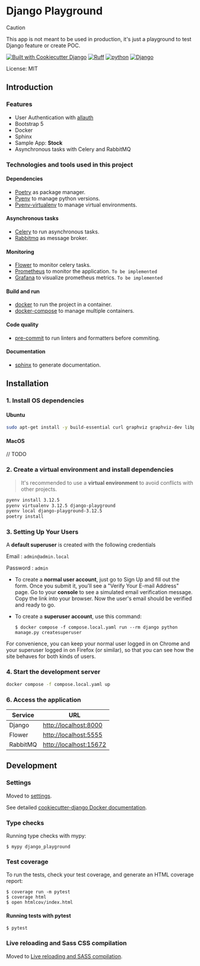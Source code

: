 # Django Playground

> [!CAUTION]
> This app is not meant to be used in production, it's just a playground to test Django feature or create POC.


[![Built with Cookiecutter Django](https://img.shields.io/badge/built%20with-Cookiecutter%20Django-ff69b4.svg?logo=cookiecutter)](https://github.com/cookiecutter/cookiecutter-django/)
[![Ruff](https://img.shields.io/endpoint?url=https://raw.githubusercontent.com/astral-sh/ruff/main/assets/badge/v2.json)](https://github.com/astral-sh/ruff)
[![python](https://img.shields.io/badge/Python-3.12.5-3776AB.svg?style=flat&logo=python&logoColor=white)](https://www.python.org)
[![Django](https://img.shields.io/badge/5.0.9-green?logo=django&label=Django&labelColor=grey&color=%23092E20)](https://www.python.org)


License: MIT

## Introduction

### Features

* User Authentication with [allauth](https://github.com/pennersr/django-allauth)
* Bootstrap 5
* Docker
* Sphinx
* Sample App:  **Stock**
* Asynchronous tasks with Celery and RabbitMQ

### Technologies and tools used in this project

#### Dependencies
* [Poetry](https://python-poetry.org/) as package manager.
* [Pyenv](https://github.com/pyenv/pyenv) to manage python versions.
* [Pyenv-virtualenv](https://github.com/pyenv/pyenv-virtualenv) to manage virtual environments.

#### Asynchronous tasks
* [Celery](https://docs.celeryproject.org/en/stable/) to run asynchronous tasks.
* [Rabbitmq](https://www.rabbitmq.com/) as message broker.

#### Monitoring
* [Flower](https://flower.readthedocs.io/en/latest/) to monitor celery tasks.
* [Prometheus](https://prometheus.io/) to monitor the application. `To be implemented`
* [Grafana](https://grafana.com/) to visualize prometheus metrics. `To be implemented`

#### Build and run
* [docker](https://www.docker.com/) to run the project in a container.
* [docker-compose](https://docs.docker.com/compose/) to manage multiple containers.

#### Code quality
* [pre-commit](https://pre-commit.com/) to run linters and formatters before commiting.

#### Documentation
* [sphinx](https://www.sphinx-doc.org/en/master/) to generate documentation.

## Installation

### 1. Install OS dependencies


#### Ubuntu
```bash
sudo apt-get install -y build-essential curl graphviz graphviz-dev libpq-dev
```

#### MacOS

// TODO

### 2. Create a virtual environment and install dependencies

> It's recommended to use a **virtual environment** to avoid conflicts with other projects.

```bash
pyenv install 3.12.5
pyenv virtualenv 3.12.5 django-playground
pyenv local django-playground-3.12.5
poetry install
```

### 3. Setting Up Your Users

A **default superuser** is created with the following credentials

Email : `admin@admin.local`

Password : `admin`

- To create a **normal user account**, just go to Sign Up and fill out the form. Once you submit it, you'll see a "Verify Your E-mail Address" page. Go to your **console** to see a simulated email verification message. Copy the link into your browser. Now the user's email should be verified and ready to go.

- To create a **superuser account**, use this command:

      $ docker compose -f compose.local.yaml run --rm django python manage.py createsuperuser

For convenience, you can keep your normal user logged in on Chrome and your superuser logged in on Firefox (or similar), so that you can see how the site behaves for both kinds of users.


### 4. Start the development server

```bash
docker compose -f compose.local.yaml up
```

### 6. Access the application

| Service  | URL                                              |
|----------|--------------------------------------------------|
| Django   | [http://localhost:8000](http://localhost:8000)   |
| Flower   | [http://localhost:5555](http://localhost:5555)   |
| RabbitMQ | [http://localhost:15672](http://localhost:15672) |

## Development

### Settings

Moved to [settings](http://cookiecutter-django.readthedocs.io/en/latest/settings.html).

See detailed [cookiecutter-django Docker documentation](http://cookiecutter-django.readthedocs.io/en/latest/deployment-with-docker.html).

### Type checks

Running type checks with mypy:

    $ mypy django_playground

### Test coverage

To run the tests, check your test coverage, and generate an HTML coverage report:

    $ coverage run -m pytest
    $ coverage html
    $ open htmlcov/index.html

#### Running tests with pytest

    $ pytest

### Live reloading and Sass CSS compilation

Moved to [Live reloading and SASS compilation](https://cookiecutter-django.readthedocs.io/en/latest/developing-locally.html#sass-compilation-live-reloading).
